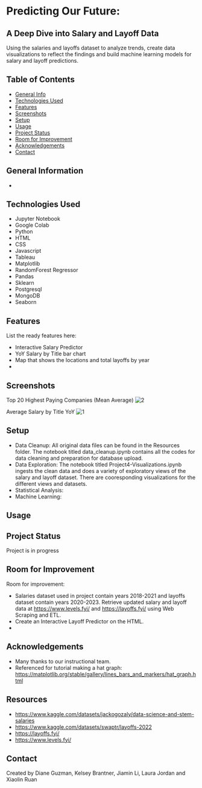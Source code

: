 # Predicting Our Future: 
## A Deep Dive into Salary and Layoff Data
Using the salaries and layoffs dataset to analyze trends, create data visualizations to reflect the findings and build machine learning models for salary and layoff predictions.


## Table of Contents
* [General Info](#general-information)
* [Technologies Used](#technologies-used)
* [Features](#features)
* [Screenshots](#screenshots)
* [Setup](#setup)
* [Usage](#usage)
* [Project Status](#project-status)
* [Room for Improvement](#room-for-improvement)
* [Acknowledgements](#acknowledgements)
* [Contact](#contact)
<!-- * [License](#license) -->


## General Information
- 


## Technologies Used
- Jupyter Notebook
- Google Colab
- Python
- HTML
- CSS
- Javascript
- Tableau
- Matplotlib
- RandomForest Regressor
- Pandas
- Sklearn
- Postgresql
- MongoDB
- Seaborn



## Features
List the ready features here:
- Interactive Salary Predictor
- YoY Salary by Title bar chart 
- Map that shows the locations and total layoffs by year
- 


## Screenshots
Top 20 Highest Paying Companies (Mean Average)
![2](https://github.com/dianeooty/datascience_salary/assets/117790100/57494e5c-59e1-4bb8-9cc2-8aa5c0cff12d)

Average Salary by Title YoY
![1](https://github.com/dianeooty/datascience_salary/assets/117790100/e6d07154-bbb0-497e-900f-2ab70a7b781e)


## Setup
- Data Cleanup: All original data files can be found in the Resources folder.  The notebook titled data_cleanup.ipynb contains all the codes for data cleaning and preparation for database upload.
- Data Exploration: The notebook titled Project4-Visualizations.ipynb ingests the clean data and does a variety of exploratory views of the salary and layoff dataset. There are cooresponding visualizations for the different views and datasets.
- Statistical Analysis:
- Machine Learning:



## Usage



## Project Status
Project is in progress


## Room for Improvement

Room for improvement:
- Salaries dataset used in project contain years 2018-2021 and layoffs dataset contain years 2020-2023. Retrieve updated salary and layoff data at https://www.levels.fyi/ and https://layoffs.fyi/ using Web Scraping and ETL.
- Create an Interactive Layoff Predictor on the HTML.
- 


## Acknowledgements
- Many thanks to our instructional team.
- Referenced for tutorial making a hat graph: https://matplotlib.org/stable/gallery/lines_bars_and_markers/hat_graph.html

## Resources
- https://www.kaggle.com/datasets/jackogozaly/data-science-and-stem-salaries
- https://www.kaggle.com/datasets/swaptr/layoffs-2022
- https://layoffs.fyi/
- https://www.levels.fyi/

## Contact
Created by Diane Guzman, Kelsey Brantner, Jiamin Li, Laura Jordan and Xiaolin Ruan

<!-- ## License -->

